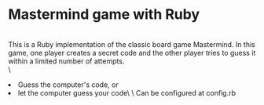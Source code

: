# Mastermind game with Ruby
 \
This is a Ruby implementation of the classic board game Mastermind. In this game, one player creates a secret code 
and the other player tries to guess it within a limited number of attempts.\
 \
 <li>Guess the computer's code, or
 <li>let the computer guess your code\
  \
Can be configured at config.rb

